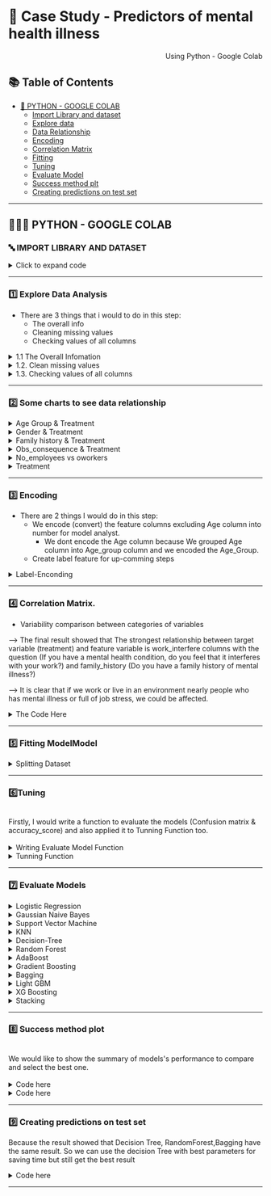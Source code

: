 # 🛒 Case Study - Predictors of mental health illness

<p align="right"> Using Python - Google Colab </p>


## :books: Table of Contents <!-- omit in toc -->

- [🔢 PYTHON - GOOGLE COLAB](#-python---google-colab)
  - [Import Library and dataset](#-import-library-and-dataset)
  - [Explore data ](#1%EF%B8%8F⃣-explore-data-analysis)
  - [Data Relationship](#2%EF%B8%8F⃣-some-charts-to-see-data-relationship)
  - [Encoding](#3%EF%B8%8F⃣encoding)
  - [Correlation Matrix](#4%EF%B8%8F⃣-correlation-matrix)
  - [Fitting](#5%EF%B8%8F⃣fitting)
  - [Tuning](#6%EF%B8%8F⃣tuning)
  - [Evaluate Model](#7%EF%B8%8F⃣-evaluate-models)
  - [Success method plt](#8%EF%B8%8F⃣-success-method-plot)
  - [Creating predictions on test set](#9%EF%B8%8F⃣-creating-predictions-on-test-set)

---

## 👩🏼‍💻 PYTHON - GOOGLE COLAB

### 🔤 IMPORT LIBRARY AND DATASET 

<details><summary> Click to expand code </summary>
  
```python
#Import Library
import numpy as np
import pandas as pd
import seaborn as sns
import matplotlib.pyplot as plt
%matplotlib inline
from scipy import stats
from scipy.stats import randint

# preparation
from sklearn.model_selection import train_test_split
from sklearn import preprocessing
from sklearn.datasets import make_classification
from sklearn.preprocessing import binarize, LabelEncoder, MinMaxScaler

# models
from sklearn.linear_model import LogisticRegression
from sklearn.tree import DecisionTreeClassifier
from sklearn.ensemble import RandomForestClassifier, ExtraTreesClassifier
from sklearn import tree

# Validation libraries
from sklearn import metrics
from sklearn.metrics import accuracy_score, mean_squared_error, precision_recall_curve
from sklearn.model_selection import cross_val_score


#ensemble
from sklearn.ensemble import BaggingClassifier, AdaBoostClassifier, GradientBoostingClassifier
from sklearn.neighbors import KNeighborsClassifier
from sklearn.model_selection import GridSearchCV, RandomizedSearchCV

from sklearn.impute import SimpleImputer

#Library label encoder
from sklearn import preprocessing
from sklearn.preprocessing import LabelEncoder
```

```python
#import dataset
df = pd.read_csv('/content/ex1.csv')
```
  
</details>

---
### 1️⃣ Explore Data Analysis

- There are 3 things that i would to do in this step:
  - The overall info 
  - Cleaning missing values
  - Checking values of all columns

<details><summary> 1.1 The  Overall Infomation </summary>
  
```python
df.head() 
```
![image](https://user-images.githubusercontent.com/101379141/203503490-5e514c69-a860-473a-8757-cd83a3633716.png)
  
```python
df.tail()
```
![image](https://user-images.githubusercontent.com/101379141/203503535-a3fc7b50-444a-4506-a7c5-8984730d99d2.png)
    
```python
df.info()
```  
![image](https://user-images.githubusercontent.com/101379141/203503625-bfb615ca-a92a-4448-933c-205182de4e92.png)
  
```python
df.describe()
```    
![image](https://user-images.githubusercontent.com/101379141/203503686-fe20ffc2-6892-4341-9040-3fff5d5b5a85.png)

</details>

<details><summary> 1.2. Clean missing values </summary>  
  
<br> We would check and clean the null values of all columns, beside that we also drop some unnecessary columns.
  
<details><summary> 1.2.a Check Null values </summary>

 ```python
df.isnull().sum()
 ```
![image](https://user-images.githubusercontent.com/101379141/203505779-681fc8b1-c367-4e7a-aa67-2773c0e35c14.png)

```python
#% Null values
dict_null = dict()
for i in df.columns:
  dict_null[i] = df[i].isnull().sum()/len(df['Timestamp'])*100
df1 = pd.DataFrame.from_dict(dict_null.items())
print(df1)
```
![image](https://user-images.githubusercontent.com/101379141/203506087-1709522f-ec27-4784-a498-6b36f1365956.png)

   
```python
df.drop(columns = ['Timestamp','state','Country','comments'], inplace = True)
df.isnull().sum()
```
![image](https://user-images.githubusercontent.com/101379141/203506299-8d4aef53-5e1f-49fd-8940-03d0c286e987.png)

</details>
 
<details><summary>  1.2.b Clean missing values of self_employed column  </summary>

 ``` python
df['self_employed'].unique() 
```
![image](https://user-images.githubusercontent.com/101379141/203506826-e7248295-e214-4fd2-bd75-c2391eb6f833.png)
  
  
```python
df['self_employed'].value_counts()
```
![image](https://user-images.githubusercontent.com/101379141/203506911-41280ea0-f49e-4196-b4bd-9497361deed7.png)

```python
# Replace Null values by the mode 
df['self_employed'].replace(np.NaN,'No',inplace=True)
df['self_employed'].unique()
```
![image](https://user-images.githubusercontent.com/101379141/203507148-ad53076c-7f10-4801-a248-d94f90f09baa.png)

 </details> 

<details><summary> 1.2.c Clean missing values of work_interfere column </summary>

```python
df['work_interfere'].unique()
```
![image](https://user-images.githubusercontent.com/101379141/203507974-d8980080-f83a-451d-b1bc-ecd729da0aa6.png)

```python
df['work_interfere'].value_counts()
```
![image](https://user-images.githubusercontent.com/101379141/203508032-bac8d92a-268a-4841-8cf6-d24f17911047.png)
  
```python
# Replace Null values
df['work_interfere'].replace(np.NaN, "Don't Know",inplace = True)
df['work_interfere'].value_counts()
```
![image](https://user-images.githubusercontent.com/101379141/203508172-adf418ec-db39-473b-bbe8-8fd0ffc85abf.png)

</details> 

<details><summary> Dataset with 0 Null values </summary>

```python
df.isnull().sum()
```
![image](https://user-images.githubusercontent.com/101379141/203508526-5e04e1b0-ae0a-4dfa-9717-c0dc7fa2a644.png)

</details> 
  
</details> 

<details><summary> 1.3. Checking values of all columns </summary>  

<br> After check values of all columns, we can see that there are some outliers in Gender and Age column 

<details><summary> Code here </summary> 
  
```python
my_list = df.columns.values.tolist()

for column in my_list:
  print(column)
  print(df[column].unique())  
```
![image](https://user-images.githubusercontent.com/101379141/203513372-7c48e84f-c537-478a-ab5c-09abb088f4b5.png)
![image](https://user-images.githubusercontent.com/101379141/203513431-d8c289e9-7e02-4aad-b761-bb13d1f93d98.png)

</details> 

<details><summary> 1.3.a Age Column </summary>  

```python
from matplotlib.pyplot import figure

figure(figsize=(10, 10))
df['Age'].value_counts().plot( kind= 'bar')  
```
![image](https://user-images.githubusercontent.com/101379141/203514344-2a02fc03-4f88-46a1-be28-ddd5d1fa556e.png)

```python
outliers =[]
for age in df['Age'].values:
  if age < 0 or age >100 :
    outliers.append(age)
    print(outliers)   
```
![image](https://user-images.githubusercontent.com/101379141/203514466-7edf6a18-6b0a-4bac-887d-33fd9c2908da.png)

```python
#Because There is only 5 outliers comparing total 1259 entries, so we can remove values of outliers

df = df.loc[(df['Age'] > 18) & (df['Age'] <100)]
                                                 
# 0 values means no outliers 
print(df[df["Age"].isin(outliers)] )
                                                
```
![image](https://user-images.githubusercontent.com/101379141/203514808-8a94c840-5fe3-46c7-b6a0-489d50ccaeb3.png)

```python
#Grouping Age
Age_Group = pd.cut(df['Age'],bins=[17,23,30,61,100],labels=['18-22', '23-30 ','31-50', '> 51'])
df.insert(23,'Age_Group',Age_Group)
df['Age_Group'].unique()                                                 
``` 
![image](https://user-images.githubusercontent.com/101379141/203514958-99f8b983-74e6-468b-9add-8bd849857770.png)     

```python
# Drop Age column, because we create Age grouped                                                 
df = df.drop(columns='Age')                                                 
```                                                
</details> 
  
<details><summary> 1.3.b Gender Column </summary>  

```python
df1= df['Gender'].unique()
print(df1)
```
![image](https://user-images.githubusercontent.com/101379141/203515507-eec125bc-adc6-44a8-8255-913128d85441.png)
  
```python
male_string = ["M", "Male", "male", "m", "Male-ish", "maile", "Cis Male", "Mal", "Male (CIS)","Make", "Male ", "Man","msle", "Mail", "cis male","Malr","Cis Man"]
female_string = ["Female", "female", "Cis Female", "F","Woman",  "f", "Femake","woman", "Female ", "cis-female/femme","Female (cis)","femail"]
others_string = ["Trans-female", "something kinda male?", "queer/she/they", "non-binary","Nah", "all", "Enby", "fluid", "Genderqueer", "Androgyne", "Agender", "male leaning androgynous", "Guy (-ish) ^_^", "Trans woman", "Neuter", "Female (trans)", "queer", "ostensibly male, unsure what that really means"]           

for index, row in df.iterrows():

    if str(row.Gender) in male_string:
        df['Gender'].replace(to_replace=row.Gender, value='male', inplace=True)

    if str(row.Gender) in female_string:
        df['Gender'].replace(to_replace=row.Gender, value='female', inplace=True)

    if str(row.Gender) in others_string:
        df['Gender'].replace(to_replace=row.Gender, value='other', inplace=True)


print(df['Gender'].unique())
```
![image](https://user-images.githubusercontent.com/101379141/203515581-7ec6c102-e6e8-413e-95eb-f5cd50487d08.png)
  
</details> 
</details> 
</details> 
</details> 

---
 ### 2️⃣ Some charts to see data relationship


<details><summary> Age Group & Treatment  </summary>

<br>
  
--> The possibility of being mental illness is increasing by age.
 ```python
# Age & Treatment

g = sns.FacetGrid(df, col ='treatment', height=8)
g = g.map(sns.countplot, "Age_Group")

for ax in g.axes.flat:
    labels = ax.get_xticklabels() # get x labels
    for i,l in enumerate(labels):
        if(i == 0): labels[i] = '18-22'
        elif(i ==1.0):labels[i] = '23-30'
        elif(i ==2.0):labels[i] = '31-50'
        elif(i ==3.0):labels[i] = '> 51'  
    ax.set_xticklabels(labels, rotation=30) # set new labels
plt.show()
 ```
![image](https://user-images.githubusercontent.com/101379141/204680210-9444de57-07e6-4fdf-81de-0daeb2af2991.png)
  
</details>

<details><summary> Gender & Treatment  </summary> 
<br>
  --> Male has higher possibility of being mental illness comparing to Female.
    
```python
#Gender & Treatment
df1 = df
df1['Gender'] = df1['Gender'].astype('category')
print(df1['Gender'].unique())
plt.figure(figsize=(12,8))
g = sns.FacetGrid(df1, col='treatment', height=8)
g.map(sns.countplot,'Gender')

for ax in g.axes.flat:
    labels = ax.get_xticklabels() # get x labels
    for i,l in enumerate(labels):
        if(i == 0): labels[i] = 'Female'
        elif(i ==1):labels[i] = 'Male'
        else: labels[i] ='Other'  
    ax.set_xticklabels(labels, rotation=30) # set new labels
plt.show()
  
```
![image](https://user-images.githubusercontent.com/101379141/203714266-11193591-f268-4de4-b503-df74f5d67181.png)
  
</details>
 
<details><summary> Family history & Treatment  </summary> 
<br>

--> If your family members has experience the mental illness, people has high possibility of being mental illness too
  
```python
import matplotlib.pyplot as plt
import seaborn as sns

plt.figure(figsize=(10, 6))

sns.countplot(x='family_history', data=df, hue='treatment', palette=['red', 'gray'])

leg = plt.legend(loc='best', title='Seek Treatment')
leg._legend_box.align = "left"
plt.xlabel('Family History of Mental Illness', labelpad=10)
plt.ylabel('Count', labelpad=10)
plt.title('Relationship between Family History and Treatment', pad=15)

plt.show()
```
![1](https://github.com/anhtuan0811/Brazil_Ecommerce/assets/143471832/518af31a-2742-4cbb-be19-f0e1d55324a9)

   
</details>

<details><summary> Obs_consequence & Treatment  </summary> 
<br>

--> It's evident that companies prioritizing mental health make it easier for employees to take mental health leave
  
```python
plt.figure(figsize=(10,6)) 
mvp = df[((df['mental_vs_physical'] == 'Yes') | (df['mental_vs_physical'] == 'No')) & (df['leave'] != "Don't know")]['leave']
test = df[((df['mental_vs_physical'] == 'Yes') | (df['mental_vs_physical'] == 'No')) & (df['leave'] != "Don't know")]['mental_vs_physical']

order = df[((df['mental_vs_physical'] == 'Yes') | (df['mental_vs_physical'] == 'No')) & (df['leave'] != "Don't know")]['leave'].value_counts().index
sns.countplot(y=mvp, data=df, order=order, hue=test, palette=['green', 'red'])

plt.xlabel('Count', labelpad=10)
plt.ylabel('Taking Leave for Mental Health', labelpad=20)
plt.title('Relationship between mental_vs_physical and Leave', pad=15)

leg = plt.legend(loc='best', title='Mental Health Important')
leg._legend_box.align = "center"
```
![2](https://github.com/anhtuan0811/Brazil_Ecommerce/assets/143471832/34e225dd-98b3-4532-82ee-35ea2fb8d3ae)

</details>

<details><summary> No_employees vs oworkers </summary> 
<br>

--> We can't see the relationship between Care Option and Treatment clearly. 
  
```python

plt.figure(figsize=(10,6)) # Size of the figure
order = ['1-5', '6-25', '26-100', '100-500', '500-1000', 'More than 1000']
ax = sns.countplot(x='no_employees', hue='coworkers',  data=df, order=order, palette=['dodgerblue', 'maroon', 'limegreen'])
sns.move_legend(ax, "upper left", bbox_to_anchor=(1, 1))
plt.xlabel('Number of Employees', labelpad=10)
plt.ylabel('Count', labelpad=10);
plt.title('Relationship between Number of Employees and Observed Consequences', pad=15);
```
![3](https://github.com/anhtuan0811/Brazil_Ecommerce/assets/143471832/eda7c2e2-472c-4ed3-9653-d3bd2170110f)

</details>

<details><summary> Treatment  </summary> 
<br>
--> In terms of the number of 'yes' and 'no' responses, there is a relatively balanced distribution

```python

plt.figure(figsize = (10,6));
treat = sns.countplot(data = df,  x = 'treatment');
treat.bar_label(treat.containers[0]);
plt.title('Total number of individuals who received treatment or not');
```
![4](https://github.com/anhtuan0811/Brazil_Ecommerce/assets/143471832/6bed490a-4a85-48c0-9235-43cef1a890b6)

</details>

--- 
### 3️⃣  Encoding

- There are 2 things I would do in this step:
  - We encode (convert) the feature columns excluding Age column into number for model analyst.
    - We dont encode the Age column because We grouped Age column into Age_group column and we encoded the Age_Group.
  - Create label feature for up-comming steps

<details><summary> Label-Enconding  </summary>
  
```python
label_dict = {}
#Label-Enconding
le = preprocessing.LabelEncoder()
for feature in df.columns:
  if feature != 'Age':
    le.fit(df[feature])
    le_name_mapping = dict(zip(le.classes_, le.transform(le.classes_)))
    df[feature] = le.transform(df[feature])
    # Get labels
    labelKey = 'label_' + feature
    labelValue = [*le_name_mapping]
    label_dict[labelKey] =labelValue
  else:
    label_dict['label_Age'] = list(df['Age'])

```
```python
df.info()
df.head() 
```
![image](https://user-images.githubusercontent.com/101379141/203689607-cac4134c-d4c6-4d42-809a-834013789ee5.png)
  
```python
for key, value in label_dict.items():     
    print(key, value)
```
![image](https://user-images.githubusercontent.com/101379141/203689659-b26ccd3c-3538-4125-8af9-d6b62cba9e5e.png)
  
</details>

---
### 4️⃣ Correlation Matrix.

- Variability comparison between categories of variables 

--> The final result showed that The strongest relationship between target variable (treatment) and feature variable is work_interfere columns with the question (If you have a mental health condition, do you feel that it interferes with your work?) and family_history (Do you have a family history of mental illness?)

--> It is clear that if we work or live in an environment nearly people who has mental illness or full of job stress, we could be affected. 

<details><summary> The  Code Here  </summary>



```python
#treatment correlation matrix
f, ax = plt.subplots(figsize=(12, 9))
corrmat = df.corr()
k = 23 #number of variables for heatmap
cols = corrmat.nlargest(k, 'treatment')['treatment'].index
cm = np.corrcoef(df[cols].values.T)
sns.set(font_scale=1.25)
hm = sns.heatmap(cm, cmap = 'Blues', cbar=True, annot=True, square=True, fmt='.2f', annot_kws={'size': 10}, yticklabels=cols.values, xticklabels=cols.values)
plt.show()
```
![5](https://github.com/anhtuan0811/Brazil_Ecommerce/assets/143471832/555d6e19-9b00-4cf7-b6e4-e0e2ed5c5d9a)

</details>
 
---

### 5️⃣ Fitting ModelModel

<details><summary> Splitting Dataset  </summary> 
<br>
 
```python
y = df['treatment']
X = df.drop(columns='treatment')


# split dataset to test and training set (80% train, 20% test)
X_train, X_test, y_train, y_test = train_test_split(X, y, test_size=0.2, random_state=1)
  
```
</details>
  
---  
###  6️⃣Tuning

<br>
Firstly, I would write a function to evaluate the models (Confusion matrix & accuracy_score) and also applied it to Tunning Function too. 
</br>

<br>
<details><summary> Writing Evaluate Model Function  </summary>
  
 ```python
  
 methodDict = {} # This would be used for plotting the model's performance


# Validation libraries
from sklearn import metrics
from sklearn.metrics import accuracy_score, mean_squared_error, precision_recall_curve,classification_report
from sklearn.model_selection import cross_val_score

def EvaluateModel(model, y_test, y_pred, plot=False):
    
    #Confusion matrix
    # save confusion matrix and slice into four pieces
    confusion = metrics.confusion_matrix(y_true =y_test, y_pred = y_pred)
  

    # visualize Confusion Matrix
    sns.heatmap(confusion,annot=True,fmt="d") 
    plt.title('Confusion Matrix')
    plt.xlabel('Predicted')
    plt.ylabel('Actual')
    plt.show()

    # Training time end
    end_time = time.time()
    training_time = end_time - start_time

    #Metrics computed from a confusion matrix
    #Classification Accuracy: Overall, how often is the classifier correct?
    accuracy = metrics.accuracy_score(y_test, y_pred)
    print('Classification Accuracy:', accuracy)
    
    #Classification Error: Overall, how often is the classifier incorrect?
    print('Classification Error:', 1 - metrics.accuracy_score(y_test, y_pred))
    
    #Classification Report
    print('Classification Accuracy:' ,classification_report(y_test,y_pred))
    
  
    
    model_name = model.__class__.__name__
    methodDict[model_name] = {'accuracy': accuracy * 100, 'training_time': training_time}
 
 ```

</details>

<details><summary> Tunning Function </summary>
<br>

  - Because dataset is small, I still would like to use Random Search instead of Bayes, or gridsearch because I want to minimize the tuning time and better result,. In this case : I use RandomizedSearchCV

```python
from sklearn.model_selection import KFold

kf = KFold(n_splits = 5, shuffle = True, random_state = 2)

def RandomSearch(model, param_dist):
  reg_bay = RandomizedSearchCV(estimator=model,
                    param_distributions=param_dist,
                    n_iter=20,  # search 20 times 
                    cv=kf,
                    n_jobs=8,
                    scoring='accuracy',
                    random_state =3)
  reg_bay.fit(X_train,y_train)
  y_pred = reg_bay.predict(X_test)
  print('RandomSearch. Best Score: ', reg_bay.best_score_)
  print('RandomSearch. Best Params: ', reg_bay.best_params_)
  accuracy_score = EvaluateModel(model, y_test, y_pred, plot =True)

  ```
                                                                                      
</details>  


---  
### 7️⃣ Evaluate Models
  


<details><summary> Logistic Regression </summary>

```python
from sklearn.linear_model import LogisticRegression

logreg = LogisticRegression()
logreg.fit(X_train, y_train)
    
# make class predictions for the testing set
y_pred = logreg.predict(X_test)
    
print('########### Logistic Regression ###############')
    
accuracy_score = EvaluateModel(logreg, y_test, y_pred, plot =True)
      
```
(![6](https://github.com/anhtuan0811/Brazil_Ecommerce/assets/143471832/d6de5bb8-d67f-4275-9259-a8bec414b9bc)

  
</details>  

<details><summary> Gaussian Naive Bayes </summary>

```python
from sklearn.naive_bayes import GaussianNB
model = GaussianNB()
param_dist = {'var_smoothing': [1e-09, 1e-08, 1e-07]}
print('Gaussian Naive Bayes')
RandomSearch(model, param_dist)

  
```
  
![7](https://github.com/anhtuan0811/Brazil_Ecommerce/assets/143471832/9368d78e-eb19-46c5-bc9e-62382df6eacc)

    
</details>  

<details><summary> Support Vector Machine </summary>

```python
from sklearn.svm import SVC

model_svc = SVC()

param_dist_svc = {
    'C': [0.1, 1, 10, 100],
    'kernel': ['linear', 'poly', 'rbf', 'sigmoid'],
    'gamma': ['scale', 'auto']
}

print('Support Vector Machine')

RandomSearch(model_svc, param_dist_svc)
  
```
![image](https://user-images.githubusercontent.com/101379141/203885667-8f6fa33c-eb11-45e9-ab9e-9af9f4be8bb9.png)

</details>  

<details><summary> KNN </summary>

```python
model = KNeighborsClassifier()

param_dist = {'n_neighbors': list(range(1,31)),
              'weights' :['uniform', 'distance']}
print('KNN')
RandomSearch(model, param_dist)

  
```
![8](https://github.com/anhtuan0811/Brazil_Ecommerce/assets/143471832/b9ce6ec4-9777-45cf-9fbc-72ab00bc16b1)

</details>  

<details><summary> Decision-Tree </summary>

```python
model_2 = DecisionTreeClassifier()
param_dist = {'max_depth': list(range(1, 9)),
              "max_features": list(range(1, len(X.columns))),
              "min_samples_split": list(range(2, 9)),
              "min_samples_leaf": list(range(1, 9)),
              "criterion": ["gini", "entropy"],
              }
print('Decision-Tree')
RandomSearch(model_2, param_dist)
```
![9](https://github.com/anhtuan0811/Brazil_Ecommerce/assets/143471832/d390ac10-8e2c-4482-b1bd-4e0ded2fb00b)

    
</details>  

<details><summary> Random Forest  </summary>

```python
model_3 = RandomForestClassifier()
estimators = [int(x) for x in np.linspace(start = 1, stop = 100, num = 10)]
param_dist = {'n_estimators' : estimators,
             'max_depth': list(range(1, 9)),
              "max_features": list(range(1, len(X.columns))),
              "min_samples_split": list(range(3, 9)),
              "min_samples_leaf": list(range(1, 9)),
              "criterion": ["gini", "entropy"]}
print('Random Forest')
RandomSearch(model_3, param_dist)
```
![10](https://github.com/anhtuan0811/Brazil_Ecommerce/assets/143471832/b0b56eb9-e7fc-4430-b359-4b8410618e7b)
    
</details>  

<details><summary> AdaBoost </summary>

```python
tree = DecisionTreeClassifier(max_depth = 1)
model = AdaBoostClassifier(base_estimator= tree, n_estimators= 100,random_state = 2)
model.fit(X_train,y_train)
y_pred = model.predict(X_test)

print('AdaBoosting')

EvaluateModel(model, y_test, y_pred, True)
  
```
![11](https://github.com/anhtuan0811/Brazil_Ecommerce/assets/143471832/445e414b-23ab-4eb7-b2b5-52169ffeb3b1)

  
</details>  

<details><summary> Gradient Boosting </summary>

```python
model = GradientBoostingClassifier(n_estimators =100, max_depth =1,random_state = 2 )
model.fit(X_train,y_train)
y_pred = model.predict(X_test)

print('GradientBoosting')

EvaluateModel(model, y_test, y_pred, True)
```
![12](https://github.com/anhtuan0811/Brazil_Ecommerce/assets/143471832/5879145e-369e-4ac0-8164-fcef6c285d1d)

</details>  

<details><summary> Bagging </summary>

```python

tree = DecisionTreeClassifier()

model_4 = BaggingClassifier(base_estimator = tree, bootstrap_features=False, n_estimators = 100,random_state = 2)
param_dist = {'base_estimator__max_depth' : [1,2,3]}

print('Bagging')
RandomSearch(model_4, param_dist)
```
![13](https://github.com/anhtuan0811/Brazil_Ecommerce/assets/143471832/5e95e6a7-e2ce-4f9a-aa3c-dd4fb8bf636f)

</details>  

<details><summary> Light GBM </summary>

```python

import lightgbm as lgb
model_lgb = lgb.LGBMClassifier()
param_dist_lgb = {
    'boosting_type': ['gbdt', 'dart', 'goss'],
    'num_leaves': list(range(20, 150)),
    'learning_rate': [0.001, 0.01, 0.1, 0.2, 0.3],
    'subsample_for_bin': list(range(20000, 300000, 20000)),
    'min_child_samples': list(range(20, 500, 5)),
    'reg_alpha': [0, 0.1, 0.5, 1, 2],
    'reg_lambda': [0, 0.1, 0.5, 1, 2],
    'colsample_bytree': [0.6, 0.7, 0.8, 0.9, 1.0]
}
print('LightGBM Random Search')
RandomSearch(model_lgb, param_dist_lgb)

```
![14](https://github.com/anhtuan0811/Brazil_Ecommerce/assets/143471832/4fe66c1c-e3d4-48c3-b102-e05edf4b87fc)

</details>  

<details><summary> XG Boosting </summary>

```python

import xgboost as xgb
model_xgb = xgb.XGBClassifier()
param_dist_xgb = {
    'max_depth': list(range(3, 10)),
    'learning_rate': [0.001, 0.01, 0.1, 0.2, 0.3],
    'n_estimators': [100, 300, 500, 800, 1000],
    'min_child_weight': [1, 3, 5, 7],
    'gamma': [0, 0.1, 0.2, 0.3, 0.4],
    'subsample': [0.6, 0.7, 0.8, 0.9, 1.0],
    'colsample_bytree': [0.6, 0.7, 0.8, 0.9, 1.0]
}
print('XGBoost Random Search')
RandomSearch(model_xgb, param_dist_xgb)
```
![15](https://github.com/anhtuan0811/Brazil_Ecommerce/assets/143471832/6718b5ae-da6a-447d-b0f7-3d3aacb60101)

</details>  

<details><summary> Stacking </summary>

```python

from sklearn.ensemble import StackingClassifier
base_models = [
    ('random_forest', RandomForestClassifier()),
    ('gaussian_nb', DecisionTreeClassifier()),
    ('k_neighbors', KNeighborsClassifier())
]
model_stacking = StackingClassifier(estimators=base_models)
model_stacking.fit(X_train, y_train)
y_pred = model_stacking.predict(X_test)
EvaluateModel(model_stacking, y_test, y_pred, plot=True)
```
![16](https://github.com/anhtuan0811/Brazil_Ecommerce/assets/143471832/9c3b4c16-bcbe-4b75-9115-3ab9c3351553)

</details>  

---

### 8️⃣ Success method plot

<br>
We would like to show the summary of models's performance to compare and select the best one.
</br>
<br>

<details><summary> Code here </summary>

```python
s = pd.Series(methodDict)
s = s.apply(lambda x: x['accuracy'])  
s = s.sort_values(ascending=False)  
plt.figure(figsize=(12, 8))

ax = s.plot(kind='bar')
for p in ax.patches:
    ax.annotate(str(round(p.get_height(), 2)), (p.get_x() * 1.005, p.get_height() * 1.005))
plt.ylim([70.0, 90.0])
plt.xticks(rotation=45)
plt.xlabel('Method')
plt.ylabel('Percentage')
plt.title('Accuracy of methods')

plt.show()

```
![17](https://github.com/anhtuan0811/Brazil_Ecommerce/assets/143471832/b8d21412-551c-463b-90a2-8993f02addf6)
</details>  
<details><summary> Code here </summary>

```python

s = pd.Series(methodDict)
s = s.apply(lambda x: x['training_time'])  
s = s.sort_values(ascending=True)  

ax = s.plot(kind='bar')
for p in ax.patches:
    ax.annotate(str(round(p.get_height(), 2)), (p.get_x() * 1.005, p.get_height() * 1.005))
plt.xticks(rotation=45)
plt.xlabel('Method')
plt.ylabel('Training Time (seconds)')
plt.title('Training Time of methods')

plt.show()
```
![18](https://github.com/anhtuan0811/Brazil_Ecommerce/assets/143471832/ca101ae1-2a3a-4b42-b4e4-10f6242d013a)

</details>  

---
### 9️⃣ Creating predictions on test set

Because the result showed that Decision Tree, RandomForest,Bagging have the same result. So we can use the decision Tree with best parameters for saving time but still get the best result

<details><summary> Code here </summary>

```python
#Because the result showed that Decision Tree, RandomForest,Bagging have the same result. So we can use the decision Tree with best parameters for saving time but still get the best result
model = DecisionTreeClassifier(min_samples_split= 7, min_samples_leaf= 7, max_features= 17, max_depth = 2, criterion = 'gini')

model.fit(X_train, y_train)
dfTestPredictions = model.predict(X_test)

# Write predictions to csv file
results = pd.DataFrame({'Index': X_test.index, 'predict_Treatment': dfTestPredictions,'test_treatment': y_test})
# Save to file
# This file will be visible after publishing in the output section
results.to_csv('results.csv', index=False)
print(results)
EvaluateModel(model, y_test, y_pred, True)
```
![20](https://github.com/anhtuan0811/Brazil_Ecommerce/assets/143471832/b204af44-5b90-48b7-853c-284dee901871)

  
</details>  

---

